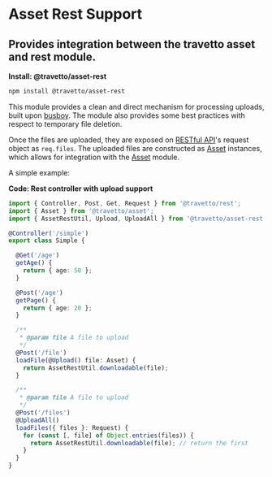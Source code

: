 <!-- This file was generated by @travetto/doc and should not be modified directly -->
<!-- Please modify https://github.com/travetto/travetto/tree/main/module/asset-rest/README.ts and execute "npx trv doc" to rebuild -->
# Asset Rest Support
## Provides integration between the travetto asset and rest module.

**Install: @travetto/asset-rest**
```bash
npm install @travetto/asset-rest
```

This module provides a clean and direct mechanism for processing uploads, built upon [busboy](https://github.com/mscdex/busboy). The module also provides some best practices with respect to temporary file deletion.

Once the files are uploaded, they are exposed on [RESTful API](module/rest#readme "Declarative api for RESTful APIs with support for the dependency injection module.")'s request object as `req.files`. The uploaded files are constructed as [Asset](https://github.com/travetto/travetto/tree/main/module/asset/src/types.ts#L10) instances, which allows for  integration with the [Asset](module/asset#readme "Modular library for storing and retrieving binary assets") module.

A simple example:

**Code: Rest controller with upload support**
```typescript
import { Controller, Post, Get, Request } from '@travetto/rest';
import { Asset } from '@travetto/asset';
import { AssetRestUtil, Upload, UploadAll } from '@travetto/asset-rest';

@Controller('/simple')
export class Simple {

  @Get('/age')
  getAge() {
    return { age: 50 };
  }

  @Post('/age')
  getPage() {
    return { age: 20 };
  }

  /**
   * @param file A file to upload
   */
  @Post('/file')
  loadFile(@Upload() file: Asset) {
    return AssetRestUtil.downloadable(file);
  }

  /**
   * @param file A file to upload
   */
  @Post('/files')
  @UploadAll()
  loadFiles({ files }: Request) {
    for (const [, file] of Object.entries(files)) {
      return AssetRestUtil.downloadable(file); // return the first
    }
  }
}
```
